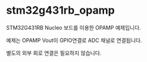 # stm32g431rb_opamp

STM32G431RB Nucleo 보드를 이용한 OPAMP 예제입니다. 

예제는 OPAMP Vout이 GPIO연결로 ADC 채널로 연결됩니다. 

별도의 외부 회로 연결은 필요하지 않습니다.

